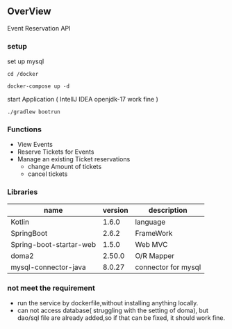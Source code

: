 ## OverView
Event Reservation API

### setup

set up mysql

`cd /docker`

`docker-compose up -d `

start Application ( IntellJ IDEA openjdk-17 work fine )

`./gradlew bootrun`

### Functions
* View Events
* Reserve Tickets for Events
* Manage an existing Ticket reservations
  * change Amount of tickets
  * cancel tickets

  
### Libraries

| name                    | version | description         |
|-------------------------|---------|---------------------|
| Kotlin                  | 1.6.0   | language            |
| SpringBoot              | 2.6.2   | FrameWork           |
| Spring-boot-startar-web | 1.5.0   | Web MVC             |
| doma2                   | 2.50.0  | O/R Mapper          |
| mysql-connector-java    | 8.0.27  | connector for mysql |


### not meet the requirement
* run the service by dockerfile,without installing anything locally.
* can not access database( struggling with the setting of doma), 
but dao/sql file are already added,so if that can be fixed, it should work fine. 